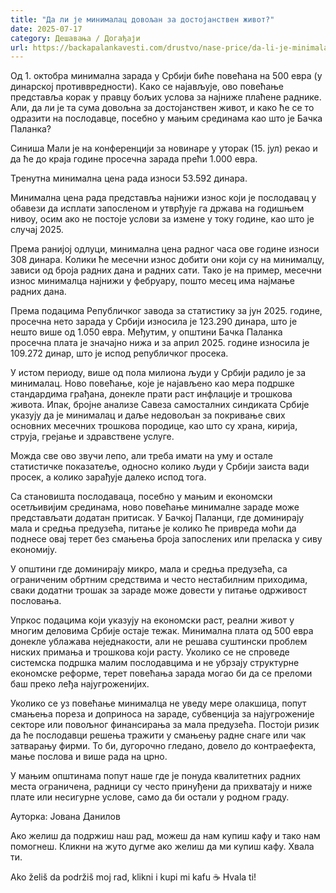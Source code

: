 ```yaml
---
title: "Да ли је минималац довољан за достојанствен живот?"
date: 2025-07-17
category: Дешавања / Догађаји
url: https://backapalankavesti.com/drustvo/nase-price/da-li-je-minimalac-dovoljan-za-dostojanstven-zivot/
---
```


Од 1. октобра минимална зарада у Србији биће повећана на 500 евра (у динарској противвредности). Како се најављује, ово повећање представља корак у правцу бољих услова за најниже плаћене раднике. Али, да ли је та сума довољна за достојанствен живот, и како ће се то одразити на послодавце, посебно у мањим срединама као што је Бачка Паланка?

Синиша Мали је на конференцији за новинаре у уторак (15. јул) рекао и да ће до краја године просечна зарада прећи 1.000 евра.

Тренутна минимална цена рада износи 53.592 динара.

Минимална цена рада представља најнижи износ који је послодавац у обавези да исплати запосленом и утврђује га држава на годишњем нивоу, осим ако не постоје услови за измене у току године, као што је случај 2025.

Према ранијој одлуци, минимална цена радног часа ове године износи 308 динара. Колики ће месечни износ добити они који су на минималцу, зависи од броја радних дана и радних сати. Тако је на пример, месечни износ минималца најнижи у фебруару, пошто месец има најмање радних дана.

Према подацима Републичког завода за статистику за јун 2025. године, просечна нето зарада у Србији износила је 123.290 динара, што је нешто више од 1.050 евра. Међутим, у општини Бачка Паланка просечна плата је значајно нижа и за април 2025. године износила је 109.272 динар, што је испод републичког просека.

У истом периоду, више од пола милиона људи у Србији радило је за минималац. Ново повећање, које је најављено као мера подршке стандардима грађана, донекле прати раст инфлације и трошкова живота. Ипак, бројне анализе Савеза самосталних синдиката Србије указују да је минималац и даље недовољан за покривање свих основних месечних трошкова породице, као што су храна, кирија, струја, грејање и здравствене услуге.

Можда све ово звучи лепо, али треба имати на уму и остале статистичке показатеље, односно колико људи у Србији заиста вади просек, а колико зарађује далеко испод тога.

Са становишта послодаваца, посебно у мањим и економски осетљивијим срединама, ново повећање минималне зараде може представљати додатан притисак. У Бачкој Паланци, где доминирају мала и средња предузећа, питање је колико ће привреда моћи да поднесе овај терет без смањења броја запослених или преласка у сиву економију.

У општини где доминирају микро, мала и средња предузећа, са ограниченим обртним средствима и често нестабилним приходима, сваки додатни трошак за зараде може довести у питање одрживост пословања.

Упркос подацима који указују на економски раст, реални живот у многим деловима Србије остаје тежак. Минимална плата од 500 евра донекле ублажава неједнакости, али не решава суштински проблем ниских примања и трошкова који расту. Уколико се не спроведе системска подршка малим послодавцима и не убрзају структурне економске реформе, терет повећања зарада могао би да се преломи баш преко леђа најугроженијих.

Уколико се уз повећање минималца не уведу мере олакшица, попут смањења пореза и доприноса на зараде, субвенција за најугроженије секторе или повољног финансирања за мала предузећа. Постоји ризик да ће послодавци решења тражити у смањењу радне снаге или чак затварању фирми. То би, дугорочно гледано, довело до контраефекта, мање послова и више рада на црно.

У мањим општинама попут наше где је понуда квалитетних радних места ограничена, радници су често принуђени да прихватају и ниже плате или несигурне услове, само да би остали у родном граду.

Ауторка: Јована Данилов

Ако желиш да подржиш наш рад, можеш да нам купиш кафу и тако нам помогнеш. Кликни на жуто дугме ако желиш да ми купиш кафу. Хвала ти.

Ako želiš da podržiš moj rad, klikni i kupi mi kafu ☕ Hvala ti!
